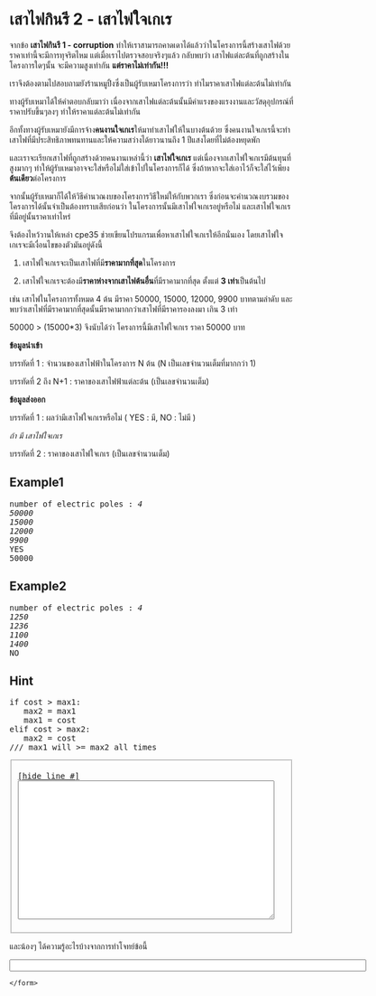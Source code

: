 <div id="current" aria-labelledby="ui-id-1" role="tabpanel" class="ui-tabs-panel ui-corner-bottom ui-widget-content" aria-hidden="false" style="">
    <form method="post" action="/elab/lab/submit/1023/11543/19009/" enctype="multipart/form-data" autocomplete="off">
      <div id="assignment-body">
        <input type="hidden" name="csrfmiddlewaretoken" value="Ju3ssVAH1MvmywvuTPfoWlAhNMWxVKHp86rzTSO0hpXbGagVJXAr0HphPuXDDPXZ">
        <h1>เสาไฟกินรี 2 - เสาไฟใจเกเร</h1><p>จากข้อ <strong>เสาไฟกินรี 1 - corruption</strong> ทำให้เราสามารถคาดเดาได้แล้วว่าในโครงการนี้สร้างเสาไฟด้วยราคาเท่านี้จะมีการทุจริตไหม แต่เมื่อเราไปตรวจสอบจริงๆแล้ว กลับพบว่า เสาไฟแต่ละต้นที่ถูกสร้างในโครงการใดๆนั้น จะมีความสูงเท่ากัน <strong>แต่ราคาไม่เท่ากัน!!!</strong></p><p>เราจึงต้องตามไปสอบถามยังร้านหมูปิ้งซึ่งเป็นผู้รับเหมาโครงการว่า ทำไมราคาเสาไฟแต่ละต้นไม่เท่ากัน</p><p>ทางผู้รับเหมาได้ให้คำตอบกลับมาว่า เนื่องจากเสาไฟแต่ละต้นนั้นมีค่าแรงของแรงงานและวัสดุอุปกรณ์ที่ราคาปรับขึ้นๆลงๆ ทำให้ราคาแต่ละต้นไม่เท่ากัน</p><p>อีกทั้งทางผู้รับเหมายังมีการจ้าง<strong>คนงานใจเกเร</strong>ให้มาทำเสาไฟให้ในบางต้นด้วย ซึ่งคนงานใจเกเรนี้จะทำเสาไฟที่มีประสิทธิภาพทนทานและให้ความสว่างได้ยาวนานถึง 1 ปีแสงโดยที่ไม่ต้องหยุดพัก</p><p>และเราจะเรียกเสาไฟที่ถูกสร้างด้วยคนงานเหล่านี้ว่า <strong>เสาไฟใจเกเร</strong> แต่เนื่องจากเสาไฟใจเกเรมีต้นทุนที่สูงมากๆ ทำให้ผู้รับเหมาอาจจะใส่หรือไม่ใส่เข้าไปในโครงการก็ได้ ซึ่งถ้าหากจะใส่เอาไว้ก็จะใส่ไว้เพียง<strong>ต้นเดียว</strong>ต่อโครงการ</p><p>จากนั้นผู้รับเหมาก็ได้ให้วิธีคำนวณงบของโครงการวิธีใหม่ให้กับพวกเรา ซึ่งก่อนจะคำนวณงบรวมของโครงการได้นั้นจำเป็นต้องทราบเสียก่อนว่า ในโครงการนั้นมีเสาไฟใจเกเรอยู่หรือไม่ และเสาไฟใจเกเรที่มีอยู่นั้นราคาเท่าไหร่</p><p>จึงต้องไหว้วานให้เหล่า cpe35 ช่วยเขียนโปรแกรมเพื่อหาเสาไฟใจเกเรให้อีกนั่นเอง โดยเสาไฟใจเกเรจะมีเงื่อนไขของตัวมันอยู่ดังนี้</p><ol><li><p>เสาไฟใจเกเรจะเป็นเสาไฟที่มี<strong>ราคามากที่สุด</strong>ในโครงการ</p></li><li><p>เสาไฟใจเกเรจะต้องมี<strong>ราคาห่างจากเสาไฟต้นอื่น</strong>ที่มีราคามากที่สุด ตั้งแต่ <strong>3 เท่า</strong>เป็นต้นไป </p></li></ol><p>เช่น เสาไฟในโครงการทั้งหมด 4 ต้น มีราคา 50000, 15000, 12000, 9900 บาทตามลำดับ และพบว่าเสาไฟที่มีราคามากที่สุดนั้นมีราคามากกว่าเสาไฟที่มีราคารองลงมา เกิน 3 เท่า</p><p>50000 &gt; (15000*3) จึงนับได้ว่า โครงการนี้มีเสาไฟใจเกเร ราคา 50000 บาท</p><p><strong>ข้อมูลนำเข้า</strong></p><p>บรรทัดที่ 1 : จำนวนของเสาไฟฟ้าในโครงการ N ต้น (N เป็นเลขจำนวนเต็มที่มากกว่า 1)</p><p>บรรทัดที่ 2 ถึง N+1 : ราคาของเสาไฟฟ้าแต่ละต้น (เป็นเลขจำนวนเต็ม)</p><p><strong>ข้อมูลส่งออก</strong></p><p>บรรทัดที่ 1 : ผลว่ามีเสาไฟใจเกเรหรือไม่ ( YES : มี, NO : ไม่มี )</p><p><em>ถ้า มี เสาไฟใจเกเร</em> </p><p>บรรทัดที่ 2 : ราคาของเสาไฟใจเกเร (เป็นเลขจำนวนเต็ม)</p><h2>Example1</h2><p></p><pre class="output">number of electric poles : <em>4</em>
<em>50000</em>
<em>15000</em>
<em>12000</em>
<em>9900</em>
YES
50000
</pre><p></p><h2>Example2</h2><p></p><pre class="output">number of electric poles : <em>4</em>
<em>1250</em>
<em>1236</em>
<em>1100</em>
<em>1400</em>
NO
</pre><p></p><h2>Hint</h2><p></p><pre class="output">if cost &gt; max1:
   max2 = max1
   max1 = cost
elif cost &gt; max2:
   max2 = cost
/// max1 will &gt;= max2 all times
</pre><p></p><p></p><fieldset><pre><div class="code-menu"><a href="#" class="lineno-toggle">[hide line #]</a></div><code class="source"><textarea class="codeblank" cols="54" name="b1" rows="16" wrap="off" autocomplete="off"></textarea></code></pre></fieldset><p></p><p>และน้องๆ ได้ความรู้อะไรบ้างจากการทำโจทย์ข้อนี้</p><p><input class="textblank" name="b2" size="76" type="text" value=""></p> 
      </div>
      
      
    </form>
  </div>